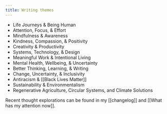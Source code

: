 ```yaml
---
title: Writing themes
---
```

* Life Journeys & Being Human
* Attention, Focus, & Effort
* Mindfulness & Awareness
* Kindness, Compassion, & Positivity
* Creativity & Productivity
* Systems, Technology, & Design
* Meaningful Work & Intentional Living
* Mental Health, Wellbeing, & Uncertainty
* Better Thinking, Learning, & Writing
* Change, Uncertainty, & Inclusivity
* Antiracism & [[Black Lives Matter]]
* Sustainability & Environmentalism
* Regenerative Agriculture, Circular Systems, and Climate Solutions

Recent thought explorations can be found in my [[changelog]] and [[What has my attention now]].

